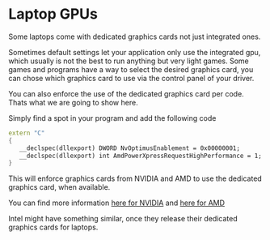 # Laptop GPUs

Some laptops come with dedicated graphics cards not just integrated ones.

Sometimes default settings let your application only use the integrated gpu, which usually is not the best to run anything but very light games. Some games and programs have a way to select the desired graphics card, you can chose which graphics card to use via the control panel of your driver.

You can also enforce the use of the dedicated graphics card per code. Thats what we are going to show here.

Simply find a spot in your program and add the following code

```cpp
extern "C"
{
   __declspec(dllexport) DWORD NvOptimusEnablement = 0x00000001;
​   __declspec(dllexport) int AmdPowerXpressRequestHighPerformance = 1;
}
```

This will enforce graphics cards from NVIDIA and AMD to use the dedicated graphics card, when available.

You can find more information [here for NVIDIA](http://developer.download.nvidia.com/devzone/devcenter/gamegraphics/files/OptimusRenderingPolicies.pdf) and [here for AMD](http://developer.amd.com/community/blog/2015/10/02/amd-enduro-system-for-developers/)

Intel might have something similar, once they release their dedicated graphics cards for laptops.
